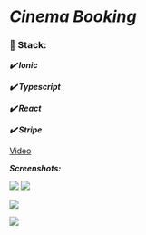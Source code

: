# ***Cinema Booking***

### :scroll: Stack:

   ***:heavy_check_mark: Ionic***
   
   ***:heavy_check_mark: Typescript***
   
   ***:heavy_check_mark: React***
   
   ***:heavy_check_mark: Stripe***
      
[Video](https://arimanecro.github.io/video/cinema.html  "Video")

***Screenshots:***

![](https://lh3.googleusercontent.com/0nseWhtLNdz-YylleNcqJYppLJ_7pYRBpdEHtiSJA_kWhWRgxJxiG1mjIvygXRf9W0dFjN_iThkM6OcUyDS0V6H8ATu6nbHCC5UnyK3k7XemBMDM14LI9BJTGFiM082LCbtdCmxn18duaLnIUBK_K4Vd2Qvb57h-JRbTOPoT69sEv9c8uXsL6AFYpfy9CpBYOpafcEhlYVS1p6rQsP860tILjjKEOnN1dfm5cbCZCacrfh12Dk2vmSkL-ZodiHhBK03sXa4HEdUBdF7h6tnIF3ttaUqVIiVmLtDVaAxlvuLKS2e50t2DeGW_UfPLugcZid31SaoCGuksYXtcOfZxIOJdkM6i6m07BZRF4-xNuCVMz2Zz80DdA0hgOZsjTfM0O7qOMJT0qDZoQjIqAq3mg4OyZNXM6fD6jr-rBWjVZp2hrWbi-H8tyuPPFN3XWkryr_rwlK7omZOrX6DiMjX7DB1DlB9zRDu1aax0nfWa1dnwxnQW19eWekqO6NBZoeYk8hA6ngpTqk6y0eaMUe6jeI2ZMGxJrYrvOViwX9Qp_dimDDZ3GM2OXJ6VT4b7BlPb-sibxnkyWJLrX-E_c8Wc4v1cn0Nx606PCcgrvZ3uDt_jmxrH-VYmil9rtT8jj9nCIpD0K5xlWBmgTJXHkvhKEI2G75SA8Jb8BQTdwBEUZsHiuQEtWXgcTtNBgX2y6g=w411-h881-no?authuser=0)
![](https://lh3.googleusercontent.com/mIypCHnNPjILLQze172s0xyyRSkr3VvzuMkofZG4QBXoLyfXf_iE5lWgF3P7ynlCYB7Kd_F_aDtTY1dYca3ib8HBcDOeQ2o7JQVKNV6FolHqFVtDrelf7R71m7ak93aT2jDjQFEyAw0FpdOp_fseAIYrA0dZFOgJguUdBpUJ_qiwFSYIXAmSy1RNfP1a99HElx57A4JLFm25pnEI-DoT__HjS7cL-P0VShVxsOup1ju2lPed4jqEpmjgbh87zAOh-4tSHsW0tCOitkTV2CZ9djJfPGJKdUq9m_H1SGN02LcKsgAeoIwqLtcBKLLjXcR2gXCyB3VMx0WblUFUK_L_lRhcge2RIdCDJn3j-hW1hBrJqTIXV6Ku5N-RqQZFr7r_hozl1m-UYWuzonjrHGcscK7WOW0lC4dWYWGWEbgsitOinzxhro2-zOU8YzT_2syaRITll1r2ztNjVZuYxf1P14Tx0BO_hmSTxuzm4G7ZidM1L5DBUmVa7S7Lq6WBWLA59aQ1xKNPWLuqf3APFuIVw2s_prlqe1bwIASJysPrlrrsEh3hsb6QAfFJKE7ZlH2PQSn-Nrn8Iogi0UNYixWnNYYYSCvE9CYMtbQYSnKwMPWktv9aFWlY7urRCLNieDg0TmfdKw4ugHOSK1rhSwlFugkwgJQrOOl9awkwerDVPPwUnUUrcM3vdbS0-2VDcw=w325-h907-no?authuser=0)

![](https://lh3.googleusercontent.com/rExDJO7z1-tGpr0gBmJdQ--f1PmFtyY2fYlxOzlWXQsHF0-B7LfhMs7prz1v71ruDyZ9pZegrhqJr8n2Ti4_8-IB0fXI_T048eBjhNonYwQRzfQbRdmKUuAHQ3-7cqEGWzM0DJIk4hqYCU-9rugIiKfj9t9O7MHNcObX0tgkrZlPkbJkVRdpVC5wofvWdkjdeXmSgsJ5-e6w1N4xOfpJ1cAWc3kgrjZ6mzuDtB2Bvg7nCBON1UVzEEO0xvHSbeWH5Pu7x7c60pli2P1qHuWerczuWhzAvbsfwvVmFvcJ6wxNGWponbeIK0ZOL7BSkP-wj4WznXJvJBv0E1Enb6u_hmQuh7rvmRDxyV8j84eAxxzQHgGaine2YZdkUdmrc7ZaHeC2EwUIJVrECumdzl2zOpzb5GUCORlw7Ltq6X9uaWRz_ZfNCyCVpnzOZPTj_f8fZ3muk9PEEHNVYFNCQmJKo4VOHQ18Y8BEtXWQO2FVtjcnDOUScL3oFuCIr6HGuDoyDAN-vmyvwZHP6wwSP9dHxnU2rmjQ8xpiOrlrycig41c7XtjZdIV2YMMhNubbHVfAGdfX2GsJQlxiWnDcTj3PunkrnclzGiK4ckpt3UFxqOgY-UvDVB3BbOSOz6n466_tWOfIS0sqnAB4wpkdaBeuP5vzKRGZMzhdbP5hqe5xwBty82seqL9sDSEdLcoF5A=w411-h731-no?authuser=0)

![](https://lh3.googleusercontent.com/1Hoeo1XF58oteNGVb07lZjO6gh6_q05Q9JL8ORAXWwxoXgG3hRaTfhe2qC-CmIIqkM3g0uTwrNd0lymiUk9rQtFieOrMKek0rBKGtKV96VPBQhu0DwOw75ky-q7P3KP_npA-4JKqdmu6uWb2qs_oACF6P5LZWfH1jVwbuJthEPdLr2lbvZKm9wq3J-ezddRwr_FcLWO2PQfv5DR9nntGyBxU7W7Zx02ia4CA34XnA6amgGM_z1aPTmGGXYMCuROx0ClsoWuu-gDcYvKzJgMf-otn4-Pq7oP99SiQq4sg6tYyfcR1yaaSXwi_NxcVZHb-QxfCVdcBal2OAbA2HRBGc3fCZSjsrVHxj8Lkr_iQ54L3ESTi9b1o_OvymM0mpN6RMozzYX15kj4zyWiBNk0uVGwahDoskv5O95UxiYmdKkGz4rF9dH21bhI82bv3R_g963HwYLP-2Nl9Ur6nJuUbCnM0pMpZdSJGeETb3ZTQMdkmWKOjD6R4aFE8xL7c6z93CZ2plN7obq9WDQrL3Tb27DiQnTfvApAOoP8kt-rNQM0R1k_fFjYU2DUpy7omJ_dh7DUBjbRxboNtEny6P2o38IE-nep8z2tR-SOuHGTEDyZ2rlLzabpgYxeSxucoBue_j0d58i1JQcvqTfkTCi2bH84dlUYNEocecWg9rsaow_nL2HUcBcgCMRFw2Pp-FQ=w411-h731-no?authuser=0)
